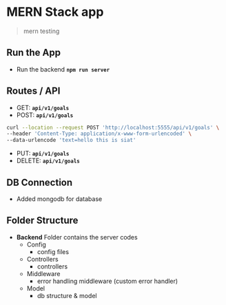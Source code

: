 # MERN Stack app
> mern testing
## Run the App

- Run the backend **`npm run server`**
## Routes / API

- GET: **`api/v1/goals`**
- POST: **`api/v1/goals`**
```bash
curl --location --request POST 'http://localhost:5555/api/v1/goals' \
--header 'Content-Type: application/x-www-form-urlencoded' \
--data-urlencode 'text=hello this is siat'
```
- PUT: **`api/v1/goals`**
- DELETE: **`api/v1/goals`**

## DB Connection 

- Added mongodb for database

## Folder Structure 

- **Backend** Folder contains the server codes
  - Config 
    - config files
  - Controllers
    - controllers
  - Middleware
    - error handling middleware (custom error handler)
  - Model
    - db structure & model
